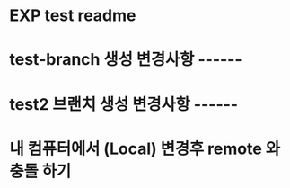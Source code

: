 # EXP test readme

# test-branch 생성 변경사항 ------

# test2 브랜치 생성 변경사항 ------

# 내 컴퓨터에서 (Local) 변경후 remote 와 충돌 하기
